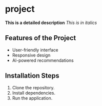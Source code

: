 # project
**This is a detailed description**
*This is in italics*

## Features of the Project
- User-friendly interface
- Responsive design
- AI-powered recommendations

## Installation Steps
1. Clone the repository.
2. Install dependencies.
3. Run the application.



